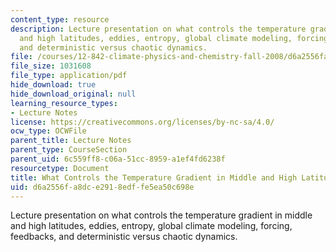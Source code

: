 ```yaml
---
content_type: resource
description: Lecture presentation on what controls the temperature gradient in middle
  and high latitudes, eddies, entropy, global climate modeling, forcing, feedbacks,
  and deterministic versus chaotic dynamics.
file: /courses/12-842-climate-physics-and-chemistry-fall-2008/d6a2556fa8dce2918edffe5ea50c698e_part3_lec6.pdf
file_size: 1031608
file_type: application/pdf
hide_download: true
hide_download_original: null
learning_resource_types:
- Lecture Notes
license: https://creativecommons.org/licenses/by-nc-sa/4.0/
ocw_type: OCWFile
parent_title: Lecture Notes
parent_type: CourseSection
parent_uid: 6c559ff8-c06a-51cc-8959-a1ef4fd6238f
resourcetype: Document
title: What Controls the Temperature Gradient in Middle and High Latitudes?
uid: d6a2556f-a8dc-e291-8edf-fe5ea50c698e
---
```

Lecture presentation on what controls the temperature gradient in middle and high latitudes, eddies, entropy, global climate modeling, forcing, feedbacks, and deterministic versus chaotic dynamics.